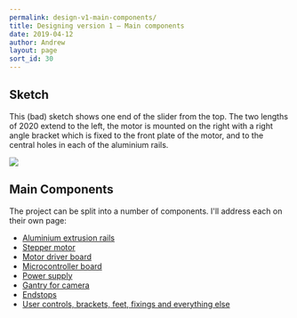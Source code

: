 ```yaml
---
permalink: design-v1-main-components/
title: Designing version 1 – Main components
date: 2019-04-12
author: Andrew
layout: page
sort_id: 30
---
```


## Sketch

This (bad) sketch shows one end of the slider from the top. The two lengths of 2020 extend to the left, the motor is mounted on the right with a right angle bracket which is fixed to the front plate of the motor, and to the central holes in each of the aluminium rails.

![]({{site.baseurl}}/assets/slider-top-view-motor.jpg)


## Main Components

The project can be split into a number of components. I'll address each on their own page:

* [Aluminium extrusion rails](../design-v1-rails/)
* [Stepper motor](../esign-v1-motor/)
* [Motor driver board](../design-v1-driver/)
* [Microcontroller board](../design-v1-microcontroller/)
* [Power supply](../design-v1-power/)
* [Gantry for camera](../design-v1-gantry/)
* [Endstops](../design-v1-endstops/)
* [User controls, brackets, feet, fixings and everything else](../design-v1-everything-else/)
